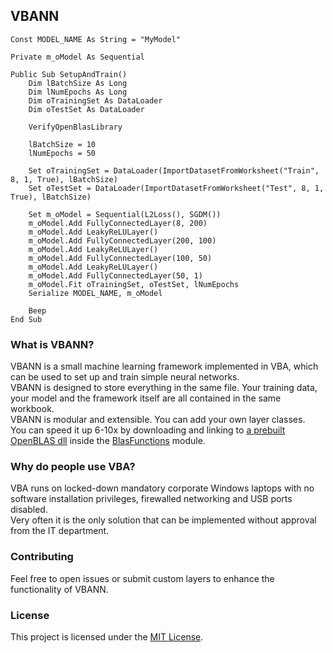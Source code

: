 ## VBANN

```vba
Const MODEL_NAME As String = "MyModel"

Private m_oModel As Sequential

Public Sub SetupAndTrain()
    Dim lBatchSize As Long
    Dim lNumEpochs As Long
    Dim oTrainingSet As DataLoader
    Dim oTestSet As DataLoader
    
    VerifyOpenBlasLibrary
    
    lBatchSize = 10
    lNumEpochs = 50
    
    Set oTrainingSet = DataLoader(ImportDatasetFromWorksheet("Train", 8, 1, True), lBatchSize)
    Set oTestSet = DataLoader(ImportDatasetFromWorksheet("Test", 8, 1, True), lBatchSize)
    
    Set m_oModel = Sequential(L2Loss(), SGDM())
    m_oModel.Add FullyConnectedLayer(8, 200)
    m_oModel.Add LeakyReLULayer()
    m_oModel.Add FullyConnectedLayer(200, 100)
    m_oModel.Add LeakyReLULayer()
    m_oModel.Add FullyConnectedLayer(100, 50)
    m_oModel.Add LeakyReLULayer()
    m_oModel.Add FullyConnectedLayer(50, 1)
    m_oModel.Fit oTrainingSet, oTestSet, lNumEpochs
    Serialize MODEL_NAME, m_oModel
    
    Beep
End Sub
```

### What is VBANN?
VBANN is a small machine learning framework implemented in VBA, which can be used to set up and train simple neural networks.<br/>
VBANN is designed to store everything in the same file. Your training data, your model and the framework itself are all contained in the same workbook.<br/>
VBANN is modular and extensible. You can add your own layer classes.<br/>
You can speed it up 6-10x by downloading and linking to [a prebuilt OpenBLAS dll](https://github.com/OpenMathLib/OpenBLAS/releases) inside the [BlasFunctions](BlasFunctions.bas) module.

### Why do people use VBA?
VBA runs on locked-down mandatory corporate Windows laptops with no software installation privileges, firewalled networking and USB ports disabled.<br/>
Very often it is the only solution that can be implemented without approval from the IT department.

### Contributing
Feel free to open issues or submit custom layers to enhance the functionality of VBANN.

### License
This project is licensed under the [MIT License](LICENSE.txt).
